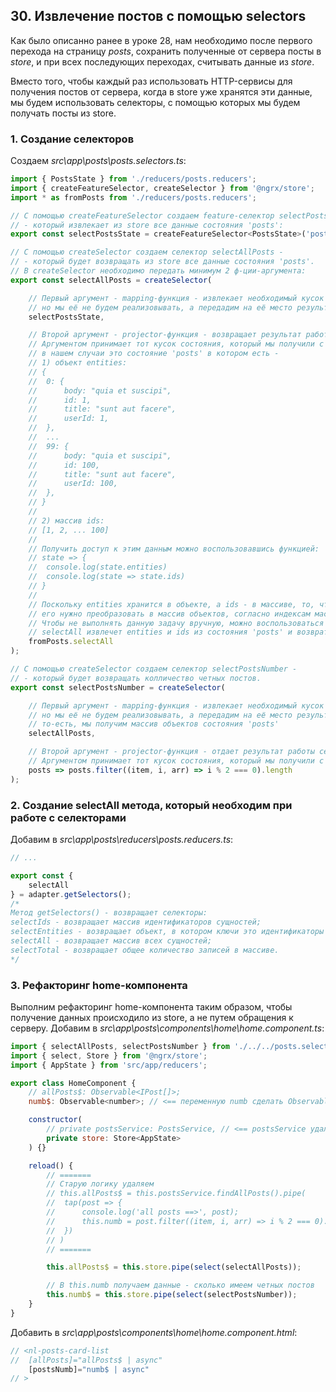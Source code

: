 ## 30. Извлечение постов с помощью selectors 

Как было описанно ранее в уроке 28, нам необходимо после первого перехода на страницу *posts*, сохранить полученные от сервера посты в *store*, и при всех последующих переходах, считывать данные из *store*.       

Вместо того, чтобы каждый раз использовать HTTP-сервисы для получения постов от сервера, когда в store уже хранятся эти данные, мы будем использовать селекторы, с помощью которых мы будем получать посты из store.

### 1. Создание селекторов 

Создаем *src\app\posts\posts.selectors.ts*:
```js
import { PostsState } from './reducers/posts.reducers';
import { createFeatureSelector, createSelector } from '@ngrx/store';
import * as fromPosts from './reducers/posts.reducers';

// С помощью createFeatureSelector создаем feature-селектор selectPostsState - 
// - который извлекает из store все данные состояния 'posts':
export const selectPostsState = createFeatureSelector<PostsState>('posts');

// С помощью createSelector создаем селектор selectAllPosts -
// - который будет возвращать из store все данные состояния 'posts'.
// В createSelector необходимо передать минимум 2 ф-ции-аргумента:
export const selectAllPosts = createSelector(

	// Первый аргумент - mapping-функция - извлекает необходимый кусок состояния из store,
	// но мы её не будем реализовывать, а передадим на её место результат работы селектора selectPostsState
	selectPostsState,

	// Второй аргумент - projector-функция - возвращает результат работы селектора.
	// Аргументом принимает тот кусок состояния, который мы получили с помощью mapping-функции, 
	// в нашем случаи это состояние 'posts' в котором есть -
	// 1) объект entities:
	// {
	// 	0: {
	// 		body: "quia et suscipi",
	// 		id: 1,
	// 		title: "sunt aut facere",
	// 		userId: 1,                   
	// 	},
	// 	...
	// 	99: {
	// 		body: "quia et suscipi",
	// 		id: 100,
	// 		title: "sunt aut facere",
	// 		userId: 100,                   
	// 	},
	// }
	// 
	// 2) массив ids:
	// [1, 2, ... 100]
	// 
	// Получить доступ к этим данным можно воспользовавшись функцией:
	// state => {
	// 	console.log(state.entities)
	// 	console.log(state => state.ids)
	// }
	// 
	// Поскольку entities хранится в объекте, а ids - в массиве, то, чтобы корректно работать с объектном entities,
	// его нужно преобразовать в массив объектов, согласно индексам массива ids.
	// Чтобы не выполнять данную задачу вручную, можно воспользоваться методом selectAll, который предоставляет adapter.
	// selectAll извлечет entities и ids из состояния 'posts' и возвратит массив объектов:
	fromPosts.selectAll
);

// С помощью createSelector создаем селектор selectPostsNumber -
// - который будет возвращать колличество четных постов.
export const selectPostsNumber = createSelector(

	// Первый аргумент - mapping-функция - извлекает необходимый кусок состояния из store,
	// но мы её не будем реализовывать, а передадим на её место результат работы селектора selectAllPosts,
	// то-есть, мы получим массив объектов состояния 'posts'
	selectAllPosts,

	// Второй аргумент - projector-функция - отдает результат работы селектора.
	// Аргументом принимает тот кусок состояния, который мы получили с помощью mapping-функции
	posts => posts.filter((item, i, arr) => i % 2 === 0).length
);    
```

### 2. Создание selectAll метода, который необходим при работе с селекторами

Добавим в *src\app\posts\reducers\posts.reducers.ts*:
```js
// ...

export const {
	selectAll
} = adapter.getSelectors();
/*
Метод getSelectors() - возвращает селекторы:
selectIds - возвращает массив идентификаторов сущностей;
selectEntities - возвращает объект, в котором ключи это идентификаторы записей, а значения - сами записи;
selectAll - возвращает массив всех сущностей;
selectTotal - возвращает общее количество записей в массиве.
*/
```

### 3. Рефакторинг home-компонента

Выполним рефакторинг home-компонента таким образом, чтобы получение данных происходило из store, а не путем обращения к серверу. Добавим в *src\app\posts\components\home\home.component.ts*:
```js
import { selectAllPosts, selectPostsNumber } from './../../posts.selectors';
import { select, Store } from '@ngrx/store';
import { AppState } from 'src/app/reducers';

export class HomeComponent {
	// allPosts$: Observable<IPost[]>;
	numb$: Observable<number>; // <== переменную numb сделать Observable

	constructor(
		// private postsService: PostsService, // <== postsService удаляем
		private store: Store<AppState>
	) {}

	reload() {
		// =======
		// Старую логику удаляем
		// this.allPosts$ = this.postsService.findAllPosts().pipe(
		// 	tap(post => {
		// 		console.log('all posts ==>', post);
		// 		this.numb = post.filter((item, i, arr) => i % 2 === 0).length;
		// 	})
		// )
		// =======

		this.allPosts$ = this.store.pipe(select(selectAllPosts));

		// В this.numb получаем данные - сколько имеем четных постов 
		this.numb$ = this.store.pipe(select(selectPostsNumber));
	}
}
```

Добавить в *src\app\posts\components\home\home.component.html*:
```js
// <nl-posts-card-list
// 	[allPosts]="allPosts$ | async"
	[postsNumb]="numb$ | async"
// >
```